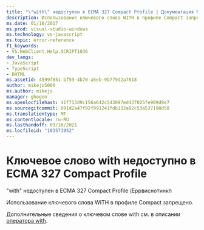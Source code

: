 ```yaml
---
title: "\"with\" недоступен в ECMA 327 Compact Profile | Документация Майкрософт"
description: Использование ключевого слова WITH в профиле Compact запрещено.
ms.date: 01/18/2017
ms.prod: visual-studio-windows
ms.technology: vs-javascript
ms.topic: error-reference
f1_keywords:
- VS.WebClient.Help.SCRIPT1036
dev_langs:
- JavaScript
- TypeScript
- DHTML
ms.assetid: 4599f851-bf59-4b70-a5eb-9b779d2a7618
author: mikejo5000
ms.author: mikejo
manager: ghogen
ms.openlocfilehash: 41f713d9c156a642c543097ed437025fe909d9e7
ms.sourcegitcommit: 691d2a47f92f991241fdb132a82c53a537198d50
ms.translationtype: MT
ms.contentlocale: ru-RU
ms.lasthandoff: 03/16/2021
ms.locfileid: "103571952"
---
```

# <a name="with-not-available-in-the-ecma-327-compact-profile"></a>Ключевое слово with недоступно в ECMA 327 Compact Profile
"with" недоступен в ECMA 327 Compact Profile (Еррвиснотинкп  
  
 Использование ключевого слова WITH в профиле Compact запрещено.  
  
 Дополнительные сведения о ключевом слове with см. в описании [оператора with](https://developer.mozilla.org/docs/Web/JavaScript/Reference/Statements/with).
